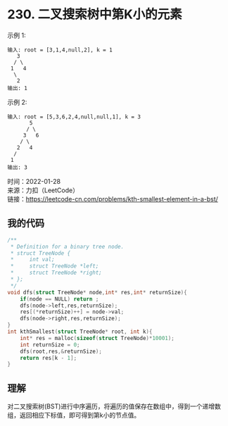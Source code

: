# 230. 二叉搜索树中第K小的元素
示例 1:
```
输入: root = [3,1,4,null,2], k = 1
   3
  / \
 1   4
  \
   2
输出: 1
```

示例 2:
```
输入: root = [5,3,6,2,4,null,null,1], k = 3
       5
      / \
     3   6
    / \
   2   4
  /
 1
输出: 3
```
时间：2022-01-28  
来源：力扣（LeetCode）  
链接：https://leetcode-cn.com/problems/kth-smallest-element-in-a-bst/

## 我的代码
```C
/**
 * Definition for a binary tree node.
 * struct TreeNode {
 *     int val;
 *     struct TreeNode *left;
 *     struct TreeNode *right;
 * };
 */
void dfs(struct TreeNode* node,int* res,int* returnSize){
    if(node == NULL) return ;
    dfs(node->left,res,returnSize);
    res[(*returnSize)++] = node->val;
    dfs(node->right,res,returnSize);
}
int kthSmallest(struct TreeNode* root, int k){
    int* res = malloc(sizeof(struct TreeNode)*10001);
    int returnSize = 0;
    dfs(root,res,&returnSize);
    return res[k - 1];
}
```

## 理解
对二叉搜索树(BST)进行中序遍历，将遍历的值保存在数组中，得到一个递增数组，返回相应下标值，即可得到第k小的节点值。
